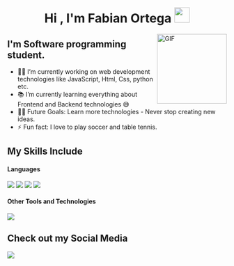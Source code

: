 <h1 align="center"><b>Hi , I'm Fabian Ortega </b><img src="https://media.giphy.com/media/hvRJCLFzcasrR4ia7z/giphy.gif" width="35"></h1>
<img align="right" alt="GIF" height="160px" src="https://media.giphy.com/media/du3J3cXyzhj75IOgvA/giphy.gif" />

## I'm Software programming student. 

- 👨‍💻 I’m currently working on web development technologies like JavaScript, Html, Css, python etc.
- 📚 I’m currently learning everything about Frontend and Backend technologies 😅
- 💪🏼 Future Goals: Learn more technologies - Never stop creating new ideas.
- ⚡ Fun fact: I love to play soccer and table tennis.

## My Skills Include

<h4> Languages </h4>
<span> 
  <img src="https://img.shields.io/badge/python-3670A0?style=for-the-badge&logo=python&logoColor=ffdd54">
  <img src="https://img.shields.io/badge/HTML5-E34F26?style=for-the-badge&logo=html5&logoColor=white">
  <img src="https://img.shields.io/badge/CSS3-1572B6?style=for-the-badge&logo=css3&logoColor=white">
  <img src="https://img.shields.io/badge/JavaScript-F7DF1E?style=for-the-badge&logo=javascript&logoColor=black">
  <!--<img src="https://img.shields.io/badge/Java-ED8B00?style=for-the-badge&logo=java&logoColor=white">-->

</span>

<!--<h4> Databases </h4>
  <img src="https://img.shields.io/badge/MySQL-00000F?style=for-the-badge&logo=mysql&logoColor=white">
</span>-->
<h4> Other Tools and Technologies </h4>
<span>
  <img src="https://img.shields.io/badge/Git-F05032?style=for-the-badge&logo=git&logoColor=white">
</span>

## Check out my Social Media
 <a href="https://www.facebook.com/fabianandres.ortegabarragan?mibextid=ZbWKwL">
 <img src="https://img.shields.io/badge/Facebook-%231877F2.svg?style=for-the-badge&logo=Facebook&logoColor=white"></a>

